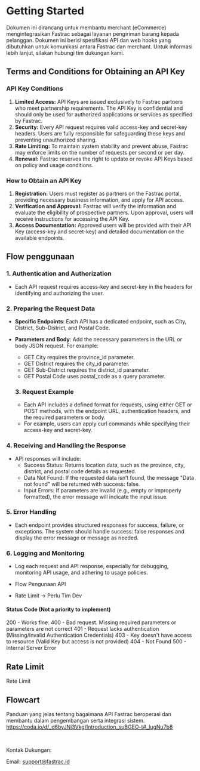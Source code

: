 # Getting Started

Dokumen ini dirancang untuk membantu merchant (eCommerce) mengintegrasikan Fastrac sebagai layanan pengiriman barang kepada pelanggan. Dokumen ini berisi spesifikasi API dan web hooks yang dibutuhkan untuk komunikasi antara Fastrac dan merchant. Untuk informasi lebih lanjut, silakan hubungi tim dukungan kami.

## Terms and Conditions for Obtaining an API Key

### API Key Conditions

1. **Limited Access:** API Keys are issued exclusively to Fastrac partners who meet partnership requirements. The API Key is confidential and should only be used for authorized applications or services as specified by Fastrac.
2. **Security:** Every API request requires valid access-key and secret-key headers. Users are fully responsible for safeguarding these keys and preventing unauthorized sharing.
3. **Rate Limiting:** To maintain system stability and prevent abuse, Fastrac may enforce limits on the number of requests per second or per day.
4. **Renewal:** Fastrac reserves the right to update or revoke API Keys based on policy and usage conditions.

### How to Obtain an API Key

1. **Registration:** Users must register as partners on the Fastrac portal, providing necessary business information, and apply for API access.
2. **Verification and Approval:** Fastrac will verify the information and evaluate the eligibility of prospective partners. Upon approval, users will receive instructions for accessing the API Key.
3. **Access Documentation:** Approved users will be provided with their API Key (access-key and secret-key) and detailed documentation on the available endpoints.

## Flow penggunaan

### 1. Authentication and Authorization

- Each API request requires access-key and secret-key in the headers for identifying and authorizing the user.

### 2. Preparing the Request Data

- **Specific Endpoints**: Each API has a dedicated endpoint, such as City, District, Sub-District, and Postal Code.
- **Parameters and Body**: Add the necessary parameters in the URL or body JSON request. For example:

  - GET City requires the province_id parameter.
  - GET District requires the city_id parameter.
  - GET Sub-District requires the district_id parameter.
  - GET Postal Code uses postal_code as a query parameter.

  ### 3. Request Example

  - Each API includes a defined format for requests, using either GET or POST methods, with the endpoint URL, authentication headers, and the required parameters or body.
  - For example, users can apply curl commands while specifying their access-key and secret-key.

### 4. Receiving and Handling the Response

- API responses will include:
  - Success Status: Returns location data, such as the province, city, district, and postal code details as requested.
  - Data Not Found: If the requested data isn’t found, the message "Data not found" will be returned with success: false.
  - Input Errors: If parameters are invalid (e.g., empty or improperly formatted), the error message will indicate the input issue.

### 5. Error Handling

- Each endpoint provides structured responses for success, failure, or exceptions. The system should handle success: false responses and display the error message or message as needed.

### 6. Logging and Monitoring

- Log each request and API response, especially for debugging, monitoring API usage, and adhering to usage policies.

- Flow Pengunaan API
- Rate Limit → Perlu Tim Dev

#### Status Code (Not a priority to implement)

200 - Works fine.
400 - Bad request. Missing required parameters or parameters are not correct
401 - Request lacks authentication (Missing/Invalid Authentication Credentials)
403 - Key doesn't have access to resource (Valid Key but access is not provided)
404 - Not Found
500 - Internal Server Error

## Rate Limit

Rete Limit

## Flowcart

Panduan yang jelas tentang bagaimana API Fastrac beroperasi dan membantu dalam pengembangan serta integrasi sistem.
<https://coda.io/d/_d6byJNi3Vkg/Introduction_suBGEO-t#_lugNu7b8>

&nbsp;
&nbsp;

Kontak Dukungan:

Email: <support@fastrac.id>
